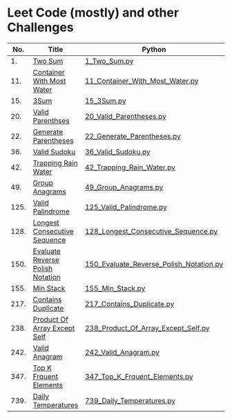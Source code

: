 # Leet Code (mostly) and other Challenges

| No. | Title   | Python | C++ |
|-----|---------|--------|-----|
| 1.  | [Two Sum](/markdown/1_Two_Sum.md) | [1_Two_Sum.py](/python/1_Two_Sum.py) | [1_Two_Sum.cpp](/c++/1_Two_Sum.cpp) |
| 11. | [Container With Most Water](/markdown/11_Container_With_Most_Water.md) | [11_Container_With_Most_Water.py](/python/11_Container_With_Most_Water.py) | [11_Container_With_Most_Water.cpp](/c++/11_Container_With_Most_Water.cpp) |
| 15. | [3Sum](/markdown/15_3Sum.md) | [15_3Sum.py](/python/15_3Sum.py) | [15_3Sum.cpp](/c++/15_3Sum.cpp) |
| 20. | [Valid Parenthses](/markdown/20_Valid_Parentheses.md) | [20_Valid_Parentheses.py](/python/20_Valid_Parentheses.py) | [20_Valid_Parentheses.cpp](/c++/20_Valid_Paraentheses.cpp) |
| 22. | [Generate Parentheses](/markdown/22_Generate_Parentheses.md) | [22_Generate_Parentheses.py](/python/22_Generate_Parentheses.py) | [22_Generate_Parentheses.cpp](/c++/22_Generate_Parentheses.cpp) |
| 36. | [Valid Sudoku](/markdown/36_Valid_Sudoku.md) | [36_Valid_Sudoku.py](/python/36_Valid_Sudoku.py) | [36_Valid_Sudoku.cpp](/c++/36_Valid_Sudoku.cpp) |
| 42. | [Trapping Rain Water](/markdown/42_Trapping_Rain_Water.md) | [42_Trapping_Rain_Water.py](/python/42_Trapping_Rain_Water.py) | [42_Trapping_Rain_Water.cpp](/c++/42_Trapping_Rain_Water.cpp) |
| 49. | [Group Anagrams](/markdown/49_Group_Anagrams.md) | [49_Group_Anagrams.py](/python/49_Group_Anagrams.py) | [49_Group_Anagrams.cpp](/c++/49_Group_Anagrams.cpp) |
| 125. | [Valid Palindrome](/markdown/125_Valid_Palindrome.md) | [125_Valid_Palindrome.py](/python/125_Valid_Palindrome.py) | [125_Valid_Palindrome.cpp](/c++/125_Valid_Palindrome.cpp) |
| 128. | [Longest Consecutive Sequence](/markdown/128_Longest_Consecutive_Sequence.md) | [128_Longest_Consecutive_Sequence.py](/python/128_Longest_Consecutive_Sequence.py) | [128_Longest_Consecutive_Sequence.cpp](/c++/128_Longest_Consecutive_Sequence.cpp) |
| 150. | [Evaluate Reverse Polish Notation](/markdown/150_Evaluate_Reverse_Polish_Notation.md) | [150_Evaluate_Reverse_Polish_Notation.py](/python/150_Evaluate_Reverse_Polish_Notation.py) | [150_Evaluate_Reverse_Polish_Notation.cpp](/c++/150_Evaluate_Reverse_Polish_Notation.cpp) |
| 155. | [Min Stack](/markdown/155_Min_Stack.md) | [155_Min_Stack.py](/python/155_Min_Stack.py) | [155_Min_Stack.cpp](/c++/155_Min_Stack.cpp) |
| 217. | [Contains Duplicate](/markdown/217_Contains_Duplicate.md) | [217_Contains_Duplicate.py](/python/217_Contains_Duplicate.py) | [217_Contains_Duplicate.cpp](/c++/217_Contains_Duplicate.cpp) |
| 238. | [Product Of Array Except Self](/markdown/238_Product_Of_Array_Except_Self.md) | [238_Product_Of_Array_Except_Self.py](/python/238_Product_Of_Array_Except_Self.py) | [238_Product_Of_Array_Except_Self.cpp](/c++/238_Product_Of_Array_Except_Self.cpp) |
| 242. | [Valid Anagram](/markdown/242_Valid_Anagram.md) | [242_Valid_Anagram.py](/python/242_Valid_Anagram.py) | [242_Valid_Anagram.cpp](/c++/242_Valid_Anagram.cpp) |
| 347. | [Top K Frquent Elements](/markdown/347_Top_K_Frequent_Elements.md) | [347_Top_K_Frquent_Elements.py](/python/347_Top_K_Frequent_Elements.py) | [347_Top_K_Frequent_Elements.cpp](/c++/347_Top_K_Frequent_Elements.cpp) |
| 739. | [Daily Temperatures](/markdown/739_Daily_Temperatures.md) | [739_Daily_Temperatures.py](/python/739_Daily_Temperatures.py) | [739_Daily_Temperatures.cpp](/c++/739_Daily_Temperatures.cpp) |